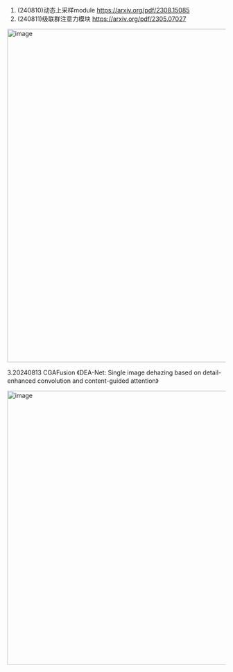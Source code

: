 
1. (240810)动态上采样module  https://arxiv.org/pdf/2308.15085
2. (240811)级联群注意力模块  https://arxiv.org/pdf/2305.07027

<img width="769" alt="image" src="https://github.com/user-attachments/assets/02efa497-f0ec-4d49-9582-4c64dd73df2d">

3.20240813 CGAFusion 《DEA-Net: Single image dehazing based on detail-enhanced convolution and content-guided attention》

<img width="632" alt="image" src="https://github.com/user-attachments/assets/d63d5700-9984-4bcf-9cce-42942aa4bd12">
